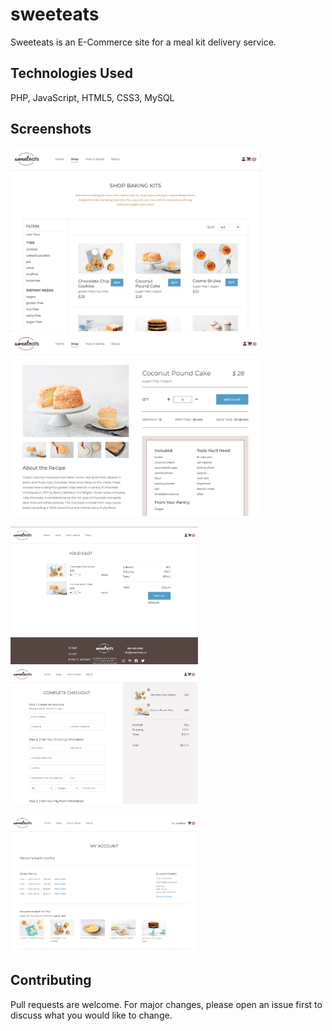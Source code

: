 # sweeteats

Sweeteats is an E-Commerce site for a meal kit delivery service.

## Technologies Used

PHP, JavaScript, HTML5, CSS3, MySQL

## Screenshots
<img src="imgs/shop.png" width="400" alt="caption">   <img src="imgs/product.png" width="400">
                        
<img src="imgs/cart.png" width="300">   <img src="imgs/checkout.png" width="300">

<img src="imgs/account.png" width="300">

## Contributing
Pull requests are welcome. For major changes, please open an issue first to discuss what you would like to change.
